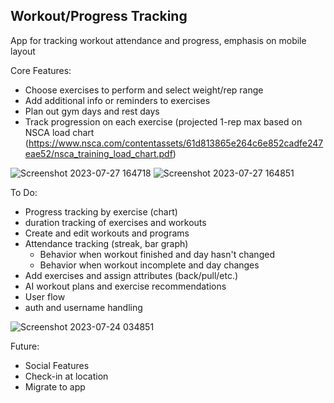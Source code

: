 ## Workout/Progress Tracking
App for tracking workout attendance and progress, emphasis on mobile layout

Core Features:
- Choose exercises to perform and select weight/rep range
- Add additional info or reminders to exercises
- Plan out gym days and rest days
- Track progression on each exercise (projected 1-rep max based on NSCA load chart (https://www.nsca.com/contentassets/61d813865e264c6e852cadfe247eae52/nsca_training_load_chart.pdf)

![Screenshot 2023-07-27 164718](https://github.com/japeotter21/gymtrack/assets/97000604/c61e2ad7-afab-417d-a50a-4ebffb7a4c2d)
![Screenshot 2023-07-27 164851](https://github.com/japeotter21/gymtrack/assets/97000604/5b419bee-4c04-4912-bc9d-b7e86daf2379)

To Do:
- Progress tracking by exercise (chart)
- duration tracking of exercises and workouts
- Create and edit workouts and programs
- Attendance tracking (streak, bar graph)
  - Behavior when workout finished and day hasn't changed
  - Behavior when workout incomplete and day changes
- Add exercises and assign attributes (back/pull/etc.)
- AI workout plans and exercise recommendations
- User flow
- auth and username handling

![Screenshot 2023-07-24 034851](https://github.com/japeotter21/gymtrack/assets/97000604/8739a44e-bcc3-4d50-bfe8-b3d60b5b04b4)

Future: 
- Social Features
- Check-in at location
- Migrate to app
